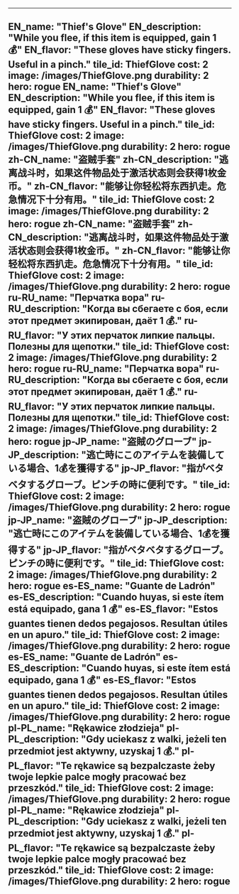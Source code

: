 ---

EN_name: "Thief's Glove"
EN_description: "While you flee, if this item is equipped, gain 1 💰"
EN_flavor: "These gloves have sticky fingers. Useful in a pinch."
tile_id: ThiefGlove
cost: 2
image: /images/ThiefGlove.png
durability: 2
hero: rogue
EN_name: "Thief's Glove"
EN_description: "While you flee, if this item is equipped, gain 1 💰"
EN_flavor: "These gloves have sticky fingers. Useful in a pinch."
tile_id: ThiefGlove
cost: 2
image: /images/ThiefGlove.png
durability: 2
hero: rogue
zh-CN_name: "盗贼手套"
zh-CN_description: "逃离战斗时，如果这件物品处于激活状态则会获得1枚金币。"
zh-CN_flavor: "能够让你轻松将东西扒走。危急情况下十分有用。"
tile_id: ThiefGlove
cost: 2
image: /images/ThiefGlove.png
durability: 2
hero: rogue
zh-CN_name: "盗贼手套"
zh-CN_description: "逃离战斗时，如果这件物品处于激活状态则会获得1枚金币。"
zh-CN_flavor: "能够让你轻松将东西扒走。危急情况下十分有用。"
tile_id: ThiefGlove
cost: 2
image: /images/ThiefGlove.png
durability: 2
hero: rogue
ru-RU_name: "Перчатка вора"
ru-RU_description: "Когда вы сбегаете с боя, если этот предмет экипирован, даёт 1 💰."
ru-RU_flavor: "У этих перчаток липкие пальцы. Полезны для щепотки."
tile_id: ThiefGlove
cost: 2
image: /images/ThiefGlove.png
durability: 2
hero: rogue
ru-RU_name: "Перчатка вора"
ru-RU_description: "Когда вы сбегаете с боя, если этот предмет экипирован, даёт 1 💰."
ru-RU_flavor: "У этих перчаток липкие пальцы. Полезны для щепотки."
tile_id: ThiefGlove
cost: 2
image: /images/ThiefGlove.png
durability: 2
hero: rogue
jp-JP_name: "盗賊のグローブ"
jp-JP_description: "逃亡時にこのアイテムを装備している場合、1💰を獲得する"
jp-JP_flavor: "指がベタベタするグローブ。ピンチの時に便利です。"
tile_id: ThiefGlove
cost: 2
image: /images/ThiefGlove.png
durability: 2
hero: rogue
jp-JP_name: "盗賊のグローブ"
jp-JP_description: "逃亡時にこのアイテムを装備している場合、1💰を獲得する"
jp-JP_flavor: "指がベタベタするグローブ。ピンチの時に便利です。"
tile_id: ThiefGlove
cost: 2
image: /images/ThiefGlove.png
durability: 2
hero: rogue
es-ES_name: "Guante de Ladrón"
es-ES_description: "Cuando huyas, si este ítem está equipado, gana 1 💰"
es-ES_flavor: "Estos guantes tienen dedos pegajosos. Resultan útiles en un apuro."
tile_id: ThiefGlove
cost: 2
image: /images/ThiefGlove.png
durability: 2
hero: rogue
es-ES_name: "Guante de Ladrón"
es-ES_description: "Cuando huyas, si este ítem está equipado, gana 1 💰"
es-ES_flavor: "Estos guantes tienen dedos pegajosos. Resultan útiles en un apuro."
tile_id: ThiefGlove
cost: 2
image: /images/ThiefGlove.png
durability: 2
hero: rogue
pl-PL_name: "Rękawice złodzieja"
pl-PL_description: "Gdy uciekasz z walki, jeżeli ten przedmiot jest aktywny, uzyskaj 1 💰."
pl-PL_flavor: "Te rękawice są bezpalczaste żeby twoje lepkie palce mogły pracować bez przeszkód."
tile_id: ThiefGlove
cost: 2
image: /images/ThiefGlove.png
durability: 2
hero: rogue
pl-PL_name: "Rękawice złodzieja"
pl-PL_description: "Gdy uciekasz z walki, jeżeli ten przedmiot jest aktywny, uzyskaj 1 💰."
pl-PL_flavor: "Te rękawice są bezpalczaste żeby twoje lepkie palce mogły pracować bez przeszkód."
tile_id: ThiefGlove
cost: 2
image: /images/ThiefGlove.png
durability: 2
hero: rogue
---